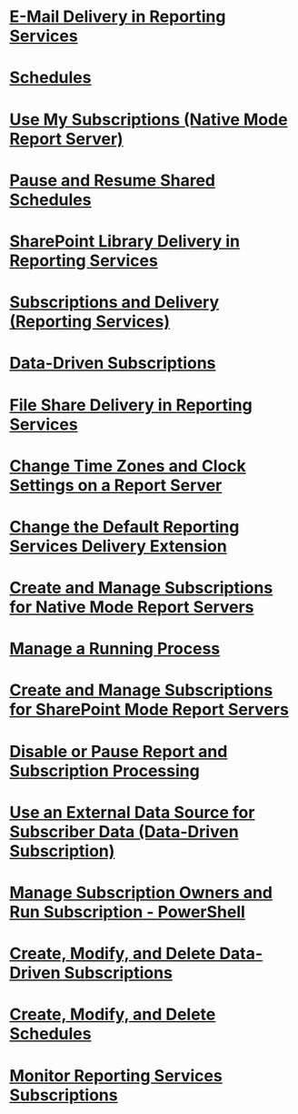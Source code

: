 # [E-Mail Delivery in Reporting Services](e-mail-delivery-in-reporting-services.md)
# [Schedules](schedules.md)
# [Use My Subscriptions (Native Mode Report Server)](use-my-subscriptions-native-mode-report-server.md)
# [Pause and Resume Shared Schedules](pause-and-resume-shared-schedules.md)
# [SharePoint Library Delivery in Reporting Services](sharepoint-library-delivery-in-reporting-services.md)
# [Subscriptions and Delivery (Reporting Services)](subscriptions-and-delivery-reporting-services.md)
# [Data-Driven Subscriptions](data-driven-subscriptions.md)
# [File Share Delivery in Reporting Services](file-share-delivery-in-reporting-services.md)
# [Change Time Zones and Clock Settings on a Report Server](change-time-zones-and-clock-settings-on-a-report-server.md)
# [Change the Default Reporting Services Delivery Extension](change-the-default-reporting-services-delivery-extension.md)
# [Create and Manage Subscriptions for Native Mode Report Servers](create-and-manage-subscriptions-for-native-mode-report-servers.md)
# [Manage a Running Process](manage-a-running-process.md)
# [Create and Manage Subscriptions for SharePoint Mode Report Servers](create-and-manage-subscriptions-for-sharepoint-mode-report-servers.md)
# [Disable or Pause Report and Subscription Processing](disable-or-pause-report-and-subscription-processing.md)
# [Use an External Data Source for Subscriber Data (Data-Driven Subscription)](use-an-external-data-source-for-subscriber-data-data-driven-subscription.md)
# [Manage Subscription Owners and Run Subscription - PowerShell](manage-subscription-owners-and-run-subscription-powershell.md)
# [Create, Modify, and Delete Data-Driven Subscriptions](create-modify-and-delete-data-driven-subscriptions.md)
# [Create, Modify, and Delete Schedules](create-modify-and-delete-schedules.md)
# [Monitor Reporting Services Subscriptions](monitor-reporting-services-subscriptions.md)
